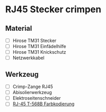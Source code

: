 # RJ45 Stecker crimpen

## Material

- [ ] Hirose TM31 Stecker
- [ ] Hirose TM31 Einfädelhilfe
- [ ] Hirose TM31 Knickschutz
- [ ] Netzwerkkabel

## Werkzeug

- [ ] Crimp-Zange RJ45
- [ ] Abisolierwerkzeug
- [ ] Elektroseitenschneider
- [ ] [RJ-45 T-568B Farbkodierung](https://upload.wikimedia.org/wikipedia/commons/6/60/RJ-45_TIA-568B_Left.png)
